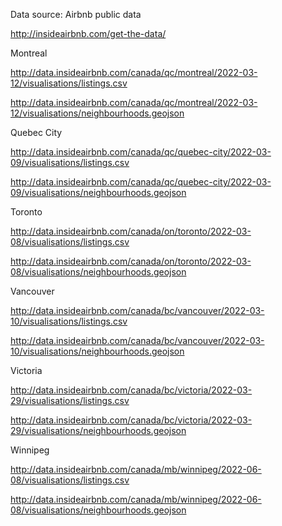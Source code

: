 Data source: Airbnb public data

http://insideairbnb.com/get-the-data/

Montreal

http://data.insideairbnb.com/canada/qc/montreal/2022-03-12/visualisations/listings.csv

http://data.insideairbnb.com/canada/qc/montreal/2022-03-12/visualisations/neighbourhoods.geojson

Quebec City

http://data.insideairbnb.com/canada/qc/quebec-city/2022-03-09/visualisations/listings.csv

http://data.insideairbnb.com/canada/qc/quebec-city/2022-03-09/visualisations/neighbourhoods.geojson

Toronto

http://data.insideairbnb.com/canada/on/toronto/2022-03-08/visualisations/listings.csv

http://data.insideairbnb.com/canada/on/toronto/2022-03-08/visualisations/neighbourhoods.geojson

Vancouver

http://data.insideairbnb.com/canada/bc/vancouver/2022-03-10/visualisations/listings.csv

http://data.insideairbnb.com/canada/bc/vancouver/2022-03-10/visualisations/neighbourhoods.geojson

Victoria

http://data.insideairbnb.com/canada/bc/victoria/2022-03-29/visualisations/listings.csv

http://data.insideairbnb.com/canada/bc/victoria/2022-03-29/visualisations/neighbourhoods.geojson

Winnipeg

http://data.insideairbnb.com/canada/mb/winnipeg/2022-06-08/visualisations/listings.csv

http://data.insideairbnb.com/canada/mb/winnipeg/2022-06-08/visualisations/neighbourhoods.geojson
